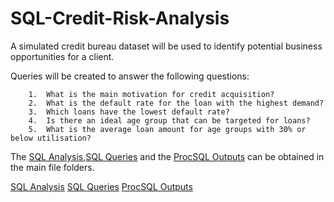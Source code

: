 # SQL-Credit-Risk-Analysis

A simulated credit bureau dataset will be used to identify potential business opportunities for a client.

Queries will be created to answer the following questions:

        1.	What is the main motivation for credit acquisition?
        2.	What is the default rate for the loan with the highest demand?
        3.	Which loans have the lowest default rate?
        4.	Is there an ideal age group that can be targeted for loans?
        5.	What is the average loan amount for age groups with 30% or below utilisation?

The [SQL Analysis](https://github.com/lebohangmolefe/SQL-Credit-Risk-Analysis/blob/main/SQL_Credit_Risk_Analysis.pdf),[SQL Queries](https://github.com/lebohangmolefe/SQL-Credit-Risk-Analysis/blob/main/SQL_Queries.pdf) and the [ProcSQL Outputs](https://github.com/lebohangmolefe/SQL-Credit-Risk-Analysis/blob/main/ProcSQL_Output.pdf) can be obtained in the main file folders.

[SQL Analysis](https://github.com/lebohangmolefe/SQL-Credit-Risk-Analysis/blob/main/SQL_Credit_Risk_Analysis.pdf)
[SQL Queries](https://github.com/lebohangmolefe/SQL-Credit-Risk-Analysis/blob/main/SQL_Queries.pdf)
[ProcSQL Outputs](https://github.com/lebohangmolefe/SQL-Credit-Risk-Analysis/blob/main/ProcSQL_Output.pdf)
